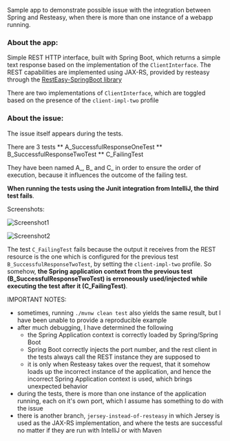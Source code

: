 Sample app to demonstrate possible issue with the integration between Spring and Resteasy, when there is more than one instance of a webapp running.

### About the app:

Simple REST HTTP interface, built with Spring Boot, which returns a simple text response based on the implementation of the ```ClientInterface```.
The REST capabilities are implemented using JAX-RS, provided by resteasy through the [RestEasy-SpringBoot library](https://github.com/paypal/resteasy-spring-boot)

There are two implementations of ```ClientInterface```, which are toggled based on the presence of the ```client-impl-two``` profile
### About the issue:
The issue itself appears during the tests.

There are 3 tests
** A_SuccessfulResponseOneTest
** B_SuccessfulResponseTwoTest
** C_FailingTest

They have been named A_, B_ and C_ in order to ensure the order of execution, 
because it influences the outcome of the failing test.

**When running the tests using the Junit integration from IntelliJ, the third test fails**.

Screenshots:
 
 ![Screenshot1](https://s27.postimg.org/595qawj2r/incorrect_app_context_01.png)
 
 ![Screenshot2](https://s27.postimg.org/bo4r7kpsj/incorrect_app_context_02.png)
 

 The test ```C_FailingTest``` fails because the output it receives from the REST resource is the one which is configured for the previous test ```B_SuccessfulResponseTwoTest```, by setting the ```client-impl-two``` profile. So somehow, **the Spring application context from the previous test (B_SuccessfulResponseTwoTest) is erroneously used/injected while executing the test after it (C_FailingTest)**.
 
 
IMPORTANT NOTES:
 * sometimes, running ```./mvnw clean test``` also yields the same result, but I have been unable to provide a reproducible example 
 * after much debugging, I have determined the following
    * the Spring Application context is correctly loaded by Spring/Spring Boot
    * Spring Boot correctly injects the port number, and the rest client in the tests always call the REST instance they are supposed to
    * it is only when Resteasy takes over the request, that it somehow loads up the incorrect instance of the application, and hence the incorrect Spring Application context is used, which brings unexpected behavior
 * during the tests, there is more than one instance of the application running, each on it's own port, which I assume has something to do with the issue
 * there is another branch, ```jersey-instead-of-resteasy``` in which Jersey is used as the JAX-RS implementation, and where the tests are successful no matter if they are run with IntelliJ or with Maven
   
